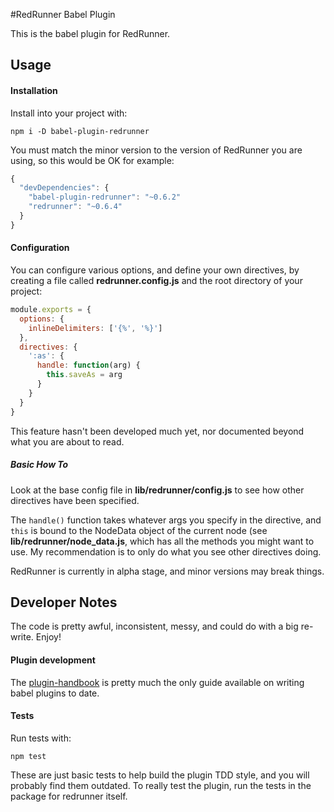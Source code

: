#RedRunner Babel Plugin

This is the babel plugin for RedRunner.

## Usage

#### Installation

Install into your project with:

```
npm i -D babel-plugin-redrunner
```

You must match the minor version to the version of RedRunner you are using, so this would be OK for example:

```javascript
{ 
  "devDependencies": {
    "babel-plugin-redrunner": "~0.6.2"
    "redrunner": "~0.6.4"
  }
}
```

#### Configuration

You can configure various options, and define your own directives, by creating a file called **redrunner.config.js** and the root directory of your project:

```javascript
module.exports = {
  options: {
    inlineDelimiters: ['{%', '%}']
  },
  directives: {
    ':as': {
      handle: function(arg) {
        this.saveAs = arg
      }
    }
  }
}
```

This feature hasn't been developed much yet, nor documented beyond what you are about to read. 

##### Basic How To

Look at the base config file in **lib/redrunner/config.js** to see how other directives have been specified. 

The `handle()` function takes whatever args you specify in the directive, and `this` is bound to the NodeData object of the current node (see **lib/redrunner/node_data.js**, which has all the methods you might want to use. My recommendation is to only do what you see other directives doing.

RedRunner is currently in alpha stage, and minor versions may break things.

## Developer Notes

The code is pretty awful, inconsistent, messy, and could do with a big re-write. Enjoy!

#### Plugin development

The [plugin-handbook](https://github.com/jamiebuilds/babel-handbook/blob/master/translations/en/plugin-handbook.md) is pretty much the only guide available on writing babel plugins to date.

#### Tests

Run tests with:

`npm test`

These are just basic tests to help build the plugin TDD style, and you will probably find them outdated. To really test the plugin, run the tests in the package for redrunner itself.


